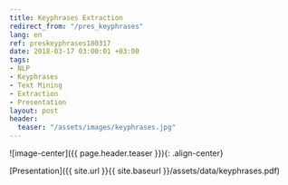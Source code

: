 ```yaml
---
title: Keyphrases Extraction
redirect_from: "/pres_keyphrases"
lang: en
ref: preskeyphrases180317
date: 2018-03-17 03:00:01 +03:00
tags:
- NLP
- Keyphrases
- Text Mining
- Extraction
- Presentation
layout: post
header:
  teaser: "/assets/images/keyphrases.jpg"
---
```


![image-center]({{ page.header.teaser }}){: .align-center}

[Presentation]({{ site.url }}{{ site.baseurl }}/assets/data/keyphrases.pdf)
